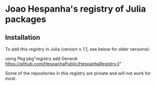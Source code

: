 # Joao Hespanha's registry of Julia packages 

## Installation

To add this registry in Julia (version ≥ 1.1, see below for older versions):

using Pkg
pkg"registry add General https://github.com/HespanhaPublic/HespanhaRegistry.jl"

Some of the repositories in this registry are private and will not work for most.
